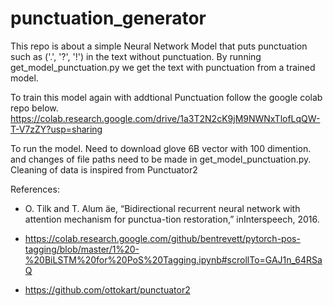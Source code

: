 # punctuation_generator

This repo is about a simple Neural Network Model that puts punctuation such as ('.', '?', '!') in the text without punctuation. 
By running get_model_punctuation.py we get the text with punctuation from a trained model. 


To train this model again with addtional Punctuation follow the google colab repo below. 
https://colab.research.google.com/drive/1a3T2N2cK9jM9NWNxTlofLqQW-T-V7zZY?usp=sharing

To run the model. Need to download glove 6B vector with 100 dimention. and changes of file paths need to be made in get_model_punctuation.py.
Cleaning of data is inspired from Punctuator2

References:

- O. Tilk and T. Alum ̈ae, “Bidirectional recurrent neural network with attention mechanism for punctua-tion restoration,” inInterspeech, 2016.

- https://colab.research.google.com/github/bentrevett/pytorch-pos-tagging/blob/master/1%20-%20BiLSTM%20for%20PoS%20Tagging.ipynb#scrollTo=GAJ1n_64RSaQ

- https://github.com/ottokart/punctuator2 
